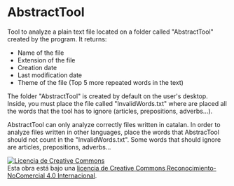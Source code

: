 # AbstractTool
Tool to analyze a plain text file located on a folder called "AbstractTool" created by the program. It returns:
  - Name of the file
  - Extension of the file
  - Creation date
  - Last modification date
  - Theme of the file (Top 5 more repeated words in the text)


The folder "AbstractTool" is created by default on the user's desktop. Inside, you must place the file called "InvalidWords.txt" where are placed all the words that the tool has to ignore (articles, prepositions, adverbs...). 

AbstractTool can only analyze correctly files written in catalan. In order to analyze files written in other languages, place the words that AbstracTool should not count in the "InvalidWords.txt". Some words that should ignore are articles, prepositions, adverbs...


<a rel="license" href="http://creativecommons.org/licenses/by-nc/4.0/"><img alt="Licencia de Creative Commons" style="border-width:0" src="https://i.creativecommons.org/l/by-nc/4.0/88x31.png" /></a><br />Esta obra está bajo una <a rel="license" href="http://creativecommons.org/licenses/by-nc/4.0/">licencia de Creative Commons Reconocimiento-NoComercial 4.0 Internacional</a>.
